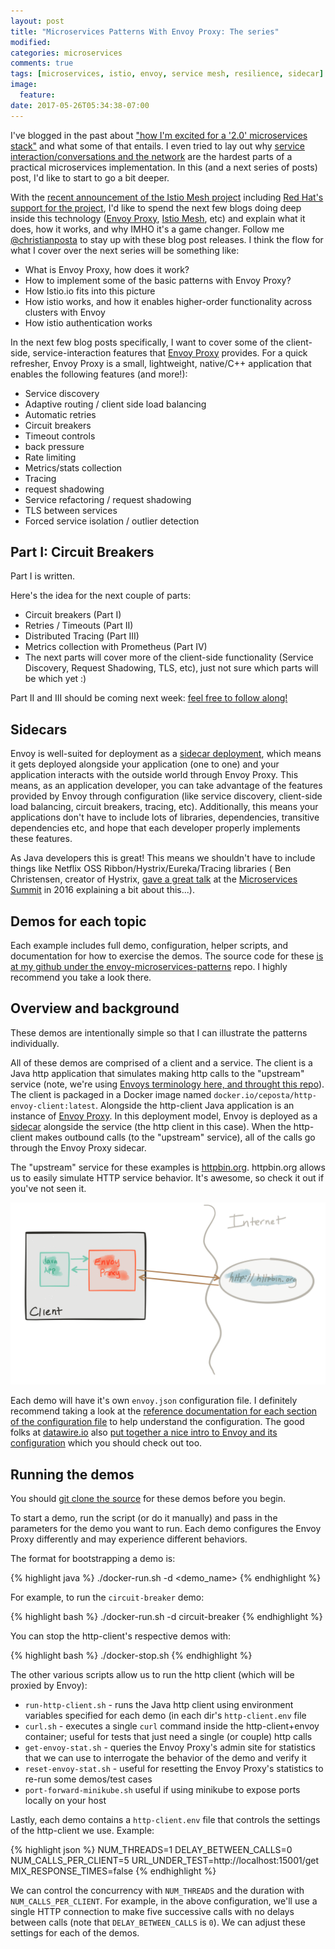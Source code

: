 ```yaml
---
layout: post
title: "Microservices Patterns With Envoy Proxy: The series"
modified:
categories: microservices
comments: true
tags: [microservices, istio, envoy, service mesh, resilience, sidecar]
image:
  feature:
date: 2017-05-26T05:34:38-07:00
---
```


I've blogged in the past about ["how I'm excited for a '2.0' microservices stack"](http://blog.christianposta.com/microservices/microservices-2-0/) and what some of that entails. I even tried to lay out why [service interaction/conversations and the network](http://blog.christianposta.com/microservices/the-hardest-part-of-microservices-calling-your-services/) are the hardest parts of a practical microservices implementation. In this (and a next series of posts) post, I'd like to start to go a bit deeper.

With the [recent announcement of the Istio Mesh project](https://www.theregister.co.uk/2017/05/24/google_lyft_ibm_mix_microservices_into_management_mesh/) including [Red Hat's support for the project](https://blog.openshift.com/red-hat-istio-launch/), I'd like to spend the next few blogs doing deep inside this technology ([Envoy Proxy](https://lyft.github.io/envoy/), [Istio Mesh](https://istio.io), etc) and explain what it does, how it works, and why IMHO it's a game changer. Follow me [@christianposta](http://twitter.com/christianposta) to stay up with these blog post releases. I think the flow for what I cover over the next series will be something like:

* What is Envoy Proxy, how does it work?
* How to implement some of the basic patterns with Envoy Proxy?
* How Istio.io fits into this picture
* How istio works, and how it enables higher-order functionality across clusters with Envoy
* How istio authentication works 

In the next few blog posts specifically, I want to cover some of the client-side, service-interaction features that [Envoy Proxy](https://lyft.github.io/envoy/) provides. For a quick refresher, Envoy Proxy is a small, lightweight, native/C++ application that enables the following features (and more!):

* Service discovery
* Adaptive routing / client side load balancing
* Automatic retries
* Circuit breakers
* Timeout controls
* back pressure
* Rate limiting
* Metrics/stats collection
* Tracing
* request shadowing
* Service refactoring / request shadowing
* TLS between services
* Forced service isolation / outlier detection

## Part I: Circuit Breakers

Part I is written. 

Here's the idea for the next couple of parts:

* Circuit breakers (Part I)
* Retries / Timeouts (Part II)
* Distributed Tracing (Part III)
* Metrics collection with Prometheus (Part IV)
* The next parts will cover more of the client-side functionality (Service Discovery, Request Shadowing, TLS, etc), just not sure which parts will be which yet :)

Part II and III should be coming next week: [feel free to follow along!](http://twitter.com/christianposta)

## Sidecars
Envoy is well-suited for deployment as a [sidecar deployment](http://blog.kubernetes.io/2015/06/the-distributed-system-toolkit-patterns.html), which means it gets deployed alongside your application (one to one) and your application interacts with the outside world through Envoy Proxy. This means, as an application developer, you can take advantage of the features provided by Envoy through configuration (like service discovery, client-side load balancing, circuit breakers, tracing, etc). Additionally, this means your applications don't have to include lots of libraries, dependencies, transitive dependencies etc, and hope that each developer properly implements these features. 

As Java developers this is great! This means we shouldn't have to include things like Netflix OSS Ribbon/Hystrix/Eureka/Tracing libraries ( Ben Christensen, creator of Hystrix, [gave a great talk](https://www.microservices.com/talks/dont-build-a-distributed-monolith/) at the [Microservices Summit](microservices.com/summit) in 2016 explaining a bit about this...).


## Demos for each topic

Each example includes full demo, configuration, helper scripts, and documentation for how to exercise the demos. The source code for these [is at my github under the envoy-microservices-patterns](https://github.com/christian-posta/envoy-microservices-patterns) repo. I highly recommend you take a look there.

## Overview and background

These demos are intentionally simple so that I can illustrate the patterns individually. 

All of these demos are comprised of a client and a service. The client is a Java http application that simulates making http calls to the "upstream" service (note, we're using [Envoys terminology here, and throught this repo](https://lyft.github.io/envoy/docs/intro/arch_overview/terminology.html)). The client is packaged in a Docker image named `docker.io/ceposta/http-envoy-client:latest`. Alongside the http-client Java application is an instance of [Envoy Proxy](https://lyft.github.io/envoy/docs/intro/what_is_envoy.html). In this deployment model, Envoy is deployed as a [sidecar](http://blog.kubernetes.io/2015/06/the-distributed-system-toolkit-patterns.html) alongside the service (the http client in this case). When the http-client makes outbound calls (to the "upstream" service), all of the calls go through the Envoy Proxy sidecar.

The "upstream" service for these examples is [httpbin.org](http://httpbin.org). httpbin.org allows us to easily simulate HTTP service behavior. It's awesome, so check it out if you've not seen it.

![Envoy Demo Overview](/images/envoy-demo-overview.png)

Each demo will have it's own `envoy.json` configuration file. I definitely recommend taking a look at the [reference documentation for each section of the configuration file](https://lyft.github.io/envoy/docs/configuration/configuration.html) to help understand the configuration. The good folks at [datawire.io](datawire.io) also [put together a nice intro to Envoy and its configuration](https://www.datawire.io/guide/traffic/getting-started-lyft-envoy-microservices-resilience/) which you should check out too.

## Running the demos

You should [git clone the source](https://github.com/christian-posta/envoy-microservices-patterns) for these demos before you begin.

To start a demo, run the script (or do it manually) and pass in the parameters for the demo you want to run. Each demo configures the Envoy Proxy differently and may experience different behaviors. 

The format for bootstrapping a demo is:

{% highlight java %}
./docker-run.sh -d <demo_name>
{% endhighlight %}

For example, to run the `circuit-breaker` demo:

{% highlight bash %}
./docker-run.sh -d circuit-breaker
{% endhighlight %}

You can stop the http-client's respective demos with:

{% highlight bash %}
./docker-stop.sh
{% endhighlight %}

The other various scripts allow us to run the http client (which will be proxied by Envoy):

* `run-http-client.sh` - runs the Java http client using environment variables specified for each demo (in each dir's `http-client.env` file
* `curl.sh` - executes a single `curl` command inside the http-client+envoy container; useful for tests that just need a single (or couple) http calls
* `get-envoy-stat.sh` - queries the Envoy Proxy's admin site for statistics that we can use to interrogate the behavior of the demo and verify it 
* `reset-envoy-stat.sh` - useful for resetting the Envoy Proxy's statistics to re-run some demos/test cases
* `port-forward-minikube.sh` useful if using minikube to expose ports locally on your host


Lastly, each demo contains a `http-client.env` file that controls the settings of the http-client we use. Example:

{% highlight json %}
NUM_THREADS=1
DELAY_BETWEEN_CALLS=0
NUM_CALLS_PER_CLIENT=5
URL_UNDER_TEST=http://localhost:15001/get
MIX_RESPONSE_TIMES=false
{% endhighlight %}

We can control the concurrency with `NUM_THREADS` and the duration with `NUM_CALLS_PER_CLIENT`. For example, in the above configuration, we'll use a single HTTP connection to make five successive calls with no delays between calls (note that `DELAY_BETWEEN_CALLS` is `0`). We can adjust these settings for each of the demos.